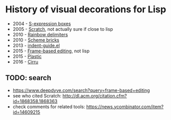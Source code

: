 # History of visual decorations for Lisp

- 2004 - [S-expression boxes]
- 2005 - [Scratch], not actually sure if close to lisp
- 2010 - [Rainbow delimiters]
- 2010 - [Scheme bricks]
- 2013 - [indent-guide.el]
- 2015 - [Frame-based editing], not lisp
- 2015 - [Plastic]
- 2016 - [Cirru]

## TODO: search

- https://www.deepdyve.com/search?query=frame-based+editing
- see who cited Scratch: http://dl.acm.org/citation.cfm?id=1868358.1868363
- check comments for related tools: https://news.ycombinator.com/item?id=14609215

[S-expression boxes]:http://web.archive.org/web/20060210052317/http://www.32768.com/bill/weblog/2004/11/04/someone-threw-up-some-lisp/
[Scheme bricks]:https://fo.am/scheme-bricks/
[Closure Bricks]:https://github.com/josephwilk/closure-bricks.el
[Cirru]:http://cirru.org/
[Plastic]:https://github.com/darwin/plastic

[Scratch]:https://en.wikipedia.org/wiki/Scratch_(programming_language)
[Snap!]:https://en.wikipedia.org/wiki/Snap!_(programming_language)

[Rainbow delimiters]:https://www.emacswiki.org/emacs/RainbowDelimiters
[Frame-based editing]:https://kclpure.kcl.ac.uk/portal/files/71018111/Frame_based_editing.pdf

[indent-guide.el]:https://github.com/zk-phi/indent-guide
